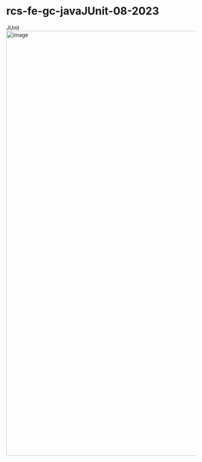 # rcs-fe-gc-javaJUnit-08-2023
JUnit
<img width="1130" alt="image" src="https://github.com/rcarcole/rcs-fe-gc-javaJUnit-08-2023/assets/55997367/63a1e37c-a7fe-4af0-bff6-c78d73317ddf">
